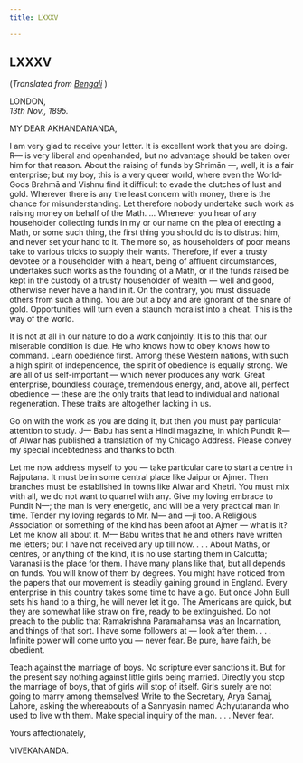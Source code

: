 ```yaml
---
title: LXXXV

---
```





  

  


## LXXXV

(*Translated from [Bengali](b7232e6085.pdf)* )

LONDON,  
*13th Nov., 1895.*

MY DEAR AKHANDANANDA,

I am very glad to receive your letter. It is excellent work that you are
doing. R— is very liberal and openhanded, but no advantage should be
taken over him for that reason. About the raising of funds by Shrimān —,
well, it is a fair enterprise; but my boy, this is a very queer world,
where even the World-Gods Brahmā and Vishnu find it difficult to evade
the clutches of lust and gold. Wherever there is any the least concern
with money, there is the chance for misunderstanding. Let therefore
nobody undertake such work as raising money on behalf of the Math. ...
Whenever you hear of any householder collecting funds in my or our name
on the plea of erecting a Math, or some such thing, the first thing you
should do is to distrust him, and never set your hand to it. The more
so, as householders of poor means take to various tricks to supply their
wants. Therefore, if ever a trusty devotee or a householder with a
heart, being of affluent circumstances, undertakes such works as the
founding of a Math, or if the funds raised be kept in the custody of a
trusty householder of wealth — well and good, otherwise never have a
hand in it. On the contrary, you must dissuade others from such a thing.
You are but a boy and are ignorant of the snare of gold. Opportunities
will turn even a staunch moralist into a cheat. This is the way of the
world.

It is not at all in our nature to do a work conjointly. It is to this
that our miserable condition is due. He who knows how to obey knows how
to command. Learn obedience first. Among these Western nations, with
such a high spirit of independence, the spirit of obedience is equally
strong. We are all of us self-important — which never produces any work.
Great enterprise, boundless courage, tremendous energy, and, above all,
perfect obedience — these are the only traits that lead to individual
and national regeneration. These traits are altogether lacking in us.

Go on with the work as you are doing it, but then you must pay
particular attention to study. J— Babu has sent a Hindi magazine, in
which Pundit R— of Alwar has published a translation of my Chicago
Address. Please convey my special indebtedness and thanks to both.

Let me now address myself to you — take particular care to start a
centre in Rajputana. It must be in some central place like Jaipur or
Ajmer. Then branches must be established in towns like Alwar and Khetri.
You must mix with all, we do not want to quarrel with any. Give my
loving embrace to Pundit N—; the man is very energetic, and will be a
very practical man in time. Tender my loving regards to Mr. M— and —ji
too. A Religious Association or something of the kind has been afoot at
Ajmer — what is it? Let me know all about it. M— Babu writes that he and
others have written me letters; but I have not received any up till now.
. . . About Maths, or centres, or anything of the kind, it is no use
starting them in Calcutta; Varanasi is the place for them. I have many
plans like that, but all depends on funds. You will know of them by
degrees. You might have noticed from the papers that our movement is
steadily gaining ground in England. Every enterprise in this country
takes some time to have a go. But once John Bull sets his hand to a
thing, he will never let it go. The Americans are quick, but they are
somewhat like straw on fire, ready to be extinguished. Do not preach to
the public that Ramakrishna Paramahamsa was an Incarnation, and things
of that sort. I have some followers at — look after them. . . . Infinite
power will come unto you — never fear. Be pure, have faith, be obedient.

Teach against the marriage of boys. No scripture ever sanctions it. But
for the present say nothing against little girls being married. Directly
you stop the marriage of boys, that of girls will stop of itself. Girls
surely are not going to marry among themselves! Write to the Secretary,
Arya Samaj, Lahore, asking the whereabouts of a Sannyasin named
Achyutananda who used to live with them. Make special inquiry of the
man. . . . Never fear. 

Yours affectionately,

VIVEKANANDA.


